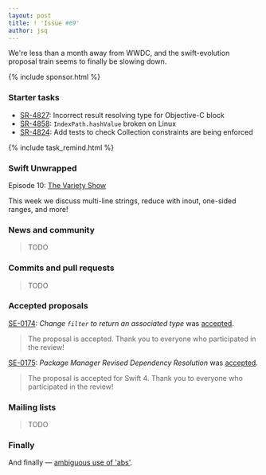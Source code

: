 ```yaml
---
layout: post
title: ! 'Issue #69'
author: jsq
---
```


We're less than a month away from WWDC, and the swift-evolution proposal train seems to finally be slowing down.

<!--excerpt-->

{% include sponsor.html %}

### Starter tasks

- [SR-4827](https://bugs.swift.org/browse/SR-4827): Incorrect result resolving type for Objective-C block
- [SR-4858](https://bugs.swift.org/browse/SR-4858): `IndexPath.hashValue` broken on Linux
- [SR-4824](https://bugs.swift.org/browse/SR-4824): Add tests to check Collection constraints are being enforced

{% include task_remind.html %}

### Swift Unwrapped

Episode 10: [The Variety Show](https://spec.fm/podcasts/swift-unwrapped/68158)

This week we discuss multi-line strings, reduce with inout, one-sided ranges, and more!

### News and community

> TODO

### Commits and pull requests

> TODO

### Accepted proposals

[SE-0174](https://github.com/apple/swift-evolution/blob/master/proposals/0174-filter-range-replaceable.md): *Change `filter` to return an associated type* was [accepted](https://lists.swift.org/pipermail/swift-evolution-announce/2017-May/000374.html).

> The proposal is accepted. Thank you to everyone who participated in the review!

[SE-0175](https://github.com/apple/swift-evolution/blob/master/proposals/0175-package-manager-revised-dependency-resolution.md): *Package Manager Revised Dependency Resolution* was [accepted](https://lists.swift.org/pipermail/swift-evolution-announce/2017-May/000375.html).

> The proposal is accepted for Swift 4. Thank you to everyone who participated in the review!

### Mailing lists

> TODO

### Finally

And finally &mdash; [ambiguous use of 'abs'](https://twitter.com/jckarter/status/859114207077322752).
